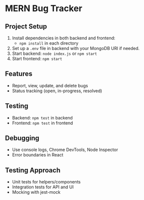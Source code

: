 # MERN Bug Tracker

## Project Setup

1. Install dependencies in both backend and frontend:
   - `npm install` in each directory
2. Set up a `.env` file in backend with your MongoDB URI if needed.
3. Start backend: `node index.js` or `npm start`
4. Start frontend: `npm start`

## Features
- Report, view, update, and delete bugs
- Status tracking (open, in-progress, resolved)

## Testing
- Backend: `npm test` in backend
- Frontend: `npm test` in frontend

## Debugging
- Use console logs, Chrome DevTools, Node Inspector
- Error boundaries in React

## Testing Approach
- Unit tests for helpers/components
- Integration tests for API and UI
- Mocking with jest-mock
